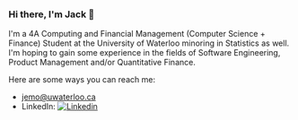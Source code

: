 ### Hi there, I'm Jack 👋

I'm a 4A Computing and Financial Management (Computer Science + Finance) Student at the University of Waterloo minoring in Statistics as well. I'm hoping to gain some experience in the fields of Software Engineering, Product Management and/or Quantitative Finance.

Here are some ways you can reach me:
* jemo@uwaterloo.ca 
* LinkedIn: [![Linkedin](https://i.stack.imgur.com/gVE0j.png) ](https://www.linkedin.com/in/jack-emo-ab03561b0/)
<!--
**jack-emo/jack-emo** is a ✨ _special_ ✨ repository because its `README.md` (this file) appears on your GitHub profile.

Here are some ideas to get you started:

- 🔭 I’m currently working on ...
- 🌱 I’m currently learning ...
- 👯 I’m looking to collaborate on ...
- 🤔 I’m looking for help with ...
- 💬 Ask me about ...
- 📫 How to reach me: ...
- 😄 Pronouns: ...
- ⚡ Fun fact: ...
-->
